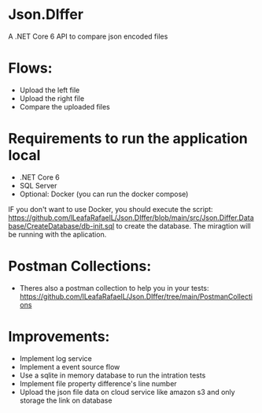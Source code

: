 # Json.DIffer
A .NET Core 6 API to compare json encoded files

# Flows:
- Upload the left file
- Upload the right file
- Compare the uploaded files

# Requirements to run the application local
- .NET Core 6
- SQL Server
- Optional: Docker (you can run the docker compose)

IF you don't want to use Docker, you should execute the script: https://github.com/lLeafaRafaelL/Json.DIffer/blob/main/src/Json.Differ.Database/CreateDatabase/db-init.sql to create the database.
The miragtion will be running with the aplication.

# Postman Collections:
- Theres also a postman collection to help you in your tests: https://github.com/lLeafaRafaelL/Json.DIffer/tree/main/PostmanCollections

# Improvements:
- Implement log service
- Implement a event source flow
- Use a sqlite in memory database to run the intration tests
- Implement file property difference's line number
- Upload the json file data on cloud service like amazon s3 and only storage the link on database
